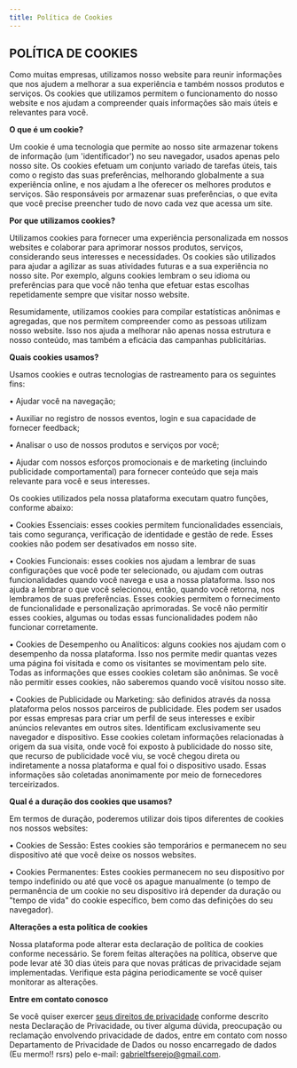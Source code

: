 ```yaml
---
title: Política de Cookies
---
```

<v-container>

## POLÍTICA DE COOKIES

Como muitas empresas, utilizamos nosso website para reunir informações que nos ajudem a melhorar a sua experiência e também nossos produtos e serviços. Os cookies que utilizamos permitem o funcionamento do nosso website e nos ajudam a compreender quais informações são mais úteis e relevantes para você.

**O que é um cookie?**

Um cookie é uma tecnologia que permite ao nosso site armazenar tokens de informação (um 'identificador') no seu navegador, usados apenas pelo nosso site. Os cookies efetuam um conjunto variado de tarefas úteis, tais como o registo das suas preferências, melhorando globalmente a sua experiência online, e nos ajudam a lhe oferecer os melhores produtos e serviços. São responsáveis por armazenar suas preferências, o que evita que você precise preencher tudo de novo cada vez que acessa um site.

**Por que utilizamos cookies?** 

Utilizamos cookies para fornecer uma experiência personalizada em nossos websites e colaborar para aprimorar nossos produtos, serviços, considerando seus interesses e necessidades. Os cookies são utilizados para ajudar a agilizar as suas atividades futuras e a sua experiência no nosso site. Por exemplo, alguns cookies lembram o seu idioma ou preferências para que você não tenha que efetuar estas escolhas repetidamente sempre que visitar nosso website. 

Resumidamente, utilizamos cookies para compilar estatísticas anônimas e agregadas, que nos permitem compreender como as pessoas utilizam nosso website. Isso nos ajuda a melhorar não apenas nossa estrutura e nosso conteúdo, mas também a eficácia das campanhas publicitárias.

**Quais cookies usamos?**

Usamos cookies e outras tecnologias de rastreamento para os seguintes fins:

• Ajudar você na navegação;

• Auxiliar no registro de nossos eventos, login e sua capacidade de fornecer feedback;

• Analisar o uso de nossos produtos e serviços por você;

• Ajudar com nossos esforços promocionais e de marketing (incluindo publicidade comportamental) para fornecer conteúdo que seja mais relevante para você e seus interesses.

Os cookies utilizados pela nossa plataforma executam quatro funções, conforme abaixo:

• Cookies Essenciais: esses cookies permitem funcionalidades essenciais, tais como segurança, verificação de identidade e gestão de rede. Esses cookies não podem ser desativados em nosso site.

• Cookies Funcionais: esses cookies nos ajudam a lembrar de suas configurações que você pode ter selecionado, ou ajudam com outras funcionalidades quando você navega e usa a nossa plataforma. Isso nos ajuda a lembrar o que você selecionou, então, quando você retorna, nos lembramos de suas preferências. Esses cookies permitem o fornecimento de funcionalidade e personalização aprimoradas. Se você não permitir esses cookies, algumas ou todas essas funcionalidades podem não funcionar corretamente.

• Cookies de Desempenho ou Analíticos: alguns cookies nos ajudam com o desempenho da nossa plataforma. Isso nos permite medir quantas vezes uma página foi visitada e como os visitantes se movimentam pelo site. Todas as informações que esses cookies coletam são anônimas. Se você não permitir esses cookies, não saberemos quando você visitou nosso site.

• Cookies de Publicidade ou Marketing: são definidos através da nossa plataforma pelos nossos parceiros de publicidade. Eles podem ser usados por essas empresas para criar um perfil de seus interesses e exibir anúncios relevantes em outros sites. Identificam exclusivamente seu navegador e dispositivo. Esse cookies coletam informações relacionadas à origem da sua visita, onde você foi exposto à publicidade do nosso site, que recurso de publicidade você viu, se você chegou direta ou indiretamente a nossa plataforma e qual foi o dispositivo usado. Essas informações são coletadas anonimamente por meio de fornecedores terceirizados.


**Qual é a duração dos cookies que usamos?**

Em termos de duração, poderemos utilizar dois tipos diferentes de cookies nos nossos websites:

• Cookies de Sessão: Estes cookies são temporários e permanecem no seu dispositivo até que você deixe os nossos websites.

• Cookies Permanentes: Estes cookies permanecem no seu dispositivo por tempo indefinido ou até que você os apague manualmente (o tempo de permanência de um cookie no seu dispositivo irá depender da duração ou "tempo de vida" do cookie específico, bem como das definições do seu navegador).

**Alterações a esta política de cookies**

Nossa plataforma pode alterar esta declaração de política de cookies conforme necessário. Se forem feitas alterações na política, observe que pode levar até 30 dias úteis para que novas práticas de privacidade sejam implementadas. Verifique esta página periodicamente se você quiser monitorar as alterações.

**Entre em contato conosco**

Se você quiser exercer [seus direitos de privacidade](/pagina/politica-de-privacidade) conforme descrito nesta Declaração de Privacidade, ou tiver alguma dúvida, preocupação ou reclamação envolvendo privacidade de dados, entre em contato com nosso Departamento de Privacidade de Dados ou nosso encarregado de dados (Eu mermo!! rsrs) pelo e-mail: <gabrieltfserejo@gmail.com>.
</v-container>